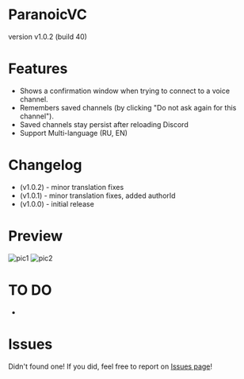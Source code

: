 # ParanoicVC
version v1.0.2 (build 40)
# Features
  * Shows a confirmation window when trying to connect to a voice channel.
  * Remembers saved channels (by clicking "Do not ask again for this channel").
  * Saved channels stay persist after reloading Discord
  * Support Multi-language (RU, EN)

# Changelog
* (v1.0.2) - minor translation fixes
* (v1.0.1) - minor translation fixes, added authorId
* (v1.0.0) - initial release



# Preview
![pic1](https://github.com/user-attachments/assets/216a7124-511f-4c1f-a1d4-f248da77f218") ![pic2](https://github.com/user-attachments/assets/e9947ea6-8a58-4d2c-97a7-0e077cbd49d4)

# TO DO
-

# Issues
Didn't found one! If you did, feel free to report on [Issues page](https://github.com/notfence/BDplugins/issues)!
